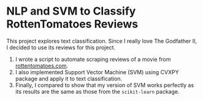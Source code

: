 # NLP and SVM to Classify RottenTomatoes Reviews

This project explores text classification. Since I really love The Godfather II, I decided to use its reviews for this project. 

1. I wrote a script to automate scraping reviews of a movie from [rottentomatoes.com](rottentomatoes.com). 
2. I also implemented Support Vector Machine (SVM) using CVXPY package and apply it to text classification. 
3. Finally, I compared to show that my version of SVM works perfectly as its results are the same as those from the `scikit-learn` package.
